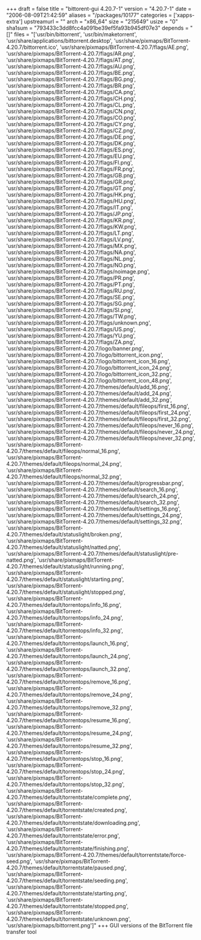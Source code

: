 +++
draft = false
title = "bittorent-gui 4.20.7-1"
version = "4.20.7-1"
date = "2006-08-09T21:42:59"
aliases = "/packages/10177"
categories = ['xapps-extra']
upstreamurl = ""
arch = "x86_64"
size = "215649"
usize = "0"
sha1sum = "793433c3dd8fcc4a091be39ef5fa93b945df07e3"
depends = "[]"
files = "['usr/bin/bittorrent', 'usr/bin/maketorrent', 'usr/share/applications/bittorrent.desktop', 'usr/share/pixmaps/BitTorrent-4.20.7/bittorrent.ico', 'usr/share/pixmaps/BitTorrent-4.20.7/flags/AE.png', 'usr/share/pixmaps/BitTorrent-4.20.7/flags/AR.png', 'usr/share/pixmaps/BitTorrent-4.20.7/flags/AT.png', 'usr/share/pixmaps/BitTorrent-4.20.7/flags/AU.png', 'usr/share/pixmaps/BitTorrent-4.20.7/flags/BE.png', 'usr/share/pixmaps/BitTorrent-4.20.7/flags/BG.png', 'usr/share/pixmaps/BitTorrent-4.20.7/flags/BR.png', 'usr/share/pixmaps/BitTorrent-4.20.7/flags/CA.png', 'usr/share/pixmaps/BitTorrent-4.20.7/flags/CH.png', 'usr/share/pixmaps/BitTorrent-4.20.7/flags/CL.png', 'usr/share/pixmaps/BitTorrent-4.20.7/flags/CN.png', 'usr/share/pixmaps/BitTorrent-4.20.7/flags/CO.png', 'usr/share/pixmaps/BitTorrent-4.20.7/flags/CY.png', 'usr/share/pixmaps/BitTorrent-4.20.7/flags/CZ.png', 'usr/share/pixmaps/BitTorrent-4.20.7/flags/DE.png', 'usr/share/pixmaps/BitTorrent-4.20.7/flags/DK.png', 'usr/share/pixmaps/BitTorrent-4.20.7/flags/ES.png', 'usr/share/pixmaps/BitTorrent-4.20.7/flags/EU.png', 'usr/share/pixmaps/BitTorrent-4.20.7/flags/FI.png', 'usr/share/pixmaps/BitTorrent-4.20.7/flags/FR.png', 'usr/share/pixmaps/BitTorrent-4.20.7/flags/GB.png', 'usr/share/pixmaps/BitTorrent-4.20.7/flags/GR.png', 'usr/share/pixmaps/BitTorrent-4.20.7/flags/GT.png', 'usr/share/pixmaps/BitTorrent-4.20.7/flags/HK.png', 'usr/share/pixmaps/BitTorrent-4.20.7/flags/HU.png', 'usr/share/pixmaps/BitTorrent-4.20.7/flags/IT.png', 'usr/share/pixmaps/BitTorrent-4.20.7/flags/JP.png', 'usr/share/pixmaps/BitTorrent-4.20.7/flags/KR.png', 'usr/share/pixmaps/BitTorrent-4.20.7/flags/KW.png', 'usr/share/pixmaps/BitTorrent-4.20.7/flags/LT.png', 'usr/share/pixmaps/BitTorrent-4.20.7/flags/LV.png', 'usr/share/pixmaps/BitTorrent-4.20.7/flags/MX.png', 'usr/share/pixmaps/BitTorrent-4.20.7/flags/NA.png', 'usr/share/pixmaps/BitTorrent-4.20.7/flags/NL.png', 'usr/share/pixmaps/BitTorrent-4.20.7/flags/NO.png', 'usr/share/pixmaps/BitTorrent-4.20.7/flags/noimage.png', 'usr/share/pixmaps/BitTorrent-4.20.7/flags/PR.png', 'usr/share/pixmaps/BitTorrent-4.20.7/flags/PT.png', 'usr/share/pixmaps/BitTorrent-4.20.7/flags/RU.png', 'usr/share/pixmaps/BitTorrent-4.20.7/flags/SE.png', 'usr/share/pixmaps/BitTorrent-4.20.7/flags/SG.png', 'usr/share/pixmaps/BitTorrent-4.20.7/flags/SI.png', 'usr/share/pixmaps/BitTorrent-4.20.7/flags/TW.png', 'usr/share/pixmaps/BitTorrent-4.20.7/flags/unknown.png', 'usr/share/pixmaps/BitTorrent-4.20.7/flags/US.png', 'usr/share/pixmaps/BitTorrent-4.20.7/flags/YU.png', 'usr/share/pixmaps/BitTorrent-4.20.7/flags/ZA.png', 'usr/share/pixmaps/BitTorrent-4.20.7/logo/banner.png', 'usr/share/pixmaps/BitTorrent-4.20.7/logo/bittorrent_icon.png', 'usr/share/pixmaps/BitTorrent-4.20.7/logo/bittorrent_icon_16.png', 'usr/share/pixmaps/BitTorrent-4.20.7/logo/bittorrent_icon_24.png', 'usr/share/pixmaps/BitTorrent-4.20.7/logo/bittorrent_icon_32.png', 'usr/share/pixmaps/BitTorrent-4.20.7/logo/bittorrent_icon_48.png', 'usr/share/pixmaps/BitTorrent-4.20.7/themes/default/add_16.png', 'usr/share/pixmaps/BitTorrent-4.20.7/themes/default/add_24.png', 'usr/share/pixmaps/BitTorrent-4.20.7/themes/default/add_32.png', 'usr/share/pixmaps/BitTorrent-4.20.7/themes/default/fileops/first_16.png', 'usr/share/pixmaps/BitTorrent-4.20.7/themes/default/fileops/first_24.png', 'usr/share/pixmaps/BitTorrent-4.20.7/themes/default/fileops/first_32.png', 'usr/share/pixmaps/BitTorrent-4.20.7/themes/default/fileops/never_16.png', 'usr/share/pixmaps/BitTorrent-4.20.7/themes/default/fileops/never_24.png', 'usr/share/pixmaps/BitTorrent-4.20.7/themes/default/fileops/never_32.png', 'usr/share/pixmaps/BitTorrent-4.20.7/themes/default/fileops/normal_16.png', 'usr/share/pixmaps/BitTorrent-4.20.7/themes/default/fileops/normal_24.png', 'usr/share/pixmaps/BitTorrent-4.20.7/themes/default/fileops/normal_32.png', 'usr/share/pixmaps/BitTorrent-4.20.7/themes/default/progressbar.png', 'usr/share/pixmaps/BitTorrent-4.20.7/themes/default/search_16.png', 'usr/share/pixmaps/BitTorrent-4.20.7/themes/default/search_24.png', 'usr/share/pixmaps/BitTorrent-4.20.7/themes/default/search_32.png', 'usr/share/pixmaps/BitTorrent-4.20.7/themes/default/settings_16.png', 'usr/share/pixmaps/BitTorrent-4.20.7/themes/default/settings_24.png', 'usr/share/pixmaps/BitTorrent-4.20.7/themes/default/settings_32.png', 'usr/share/pixmaps/BitTorrent-4.20.7/themes/default/statuslight/broken.png', 'usr/share/pixmaps/BitTorrent-4.20.7/themes/default/statuslight/natted.png', 'usr/share/pixmaps/BitTorrent-4.20.7/themes/default/statuslight/pre-natted.png', 'usr/share/pixmaps/BitTorrent-4.20.7/themes/default/statuslight/running.png', 'usr/share/pixmaps/BitTorrent-4.20.7/themes/default/statuslight/starting.png', 'usr/share/pixmaps/BitTorrent-4.20.7/themes/default/statuslight/stopped.png', 'usr/share/pixmaps/BitTorrent-4.20.7/themes/default/torrentops/info_16.png', 'usr/share/pixmaps/BitTorrent-4.20.7/themes/default/torrentops/info_24.png', 'usr/share/pixmaps/BitTorrent-4.20.7/themes/default/torrentops/info_32.png', 'usr/share/pixmaps/BitTorrent-4.20.7/themes/default/torrentops/launch_16.png', 'usr/share/pixmaps/BitTorrent-4.20.7/themes/default/torrentops/launch_24.png', 'usr/share/pixmaps/BitTorrent-4.20.7/themes/default/torrentops/launch_32.png', 'usr/share/pixmaps/BitTorrent-4.20.7/themes/default/torrentops/remove_16.png', 'usr/share/pixmaps/BitTorrent-4.20.7/themes/default/torrentops/remove_24.png', 'usr/share/pixmaps/BitTorrent-4.20.7/themes/default/torrentops/remove_32.png', 'usr/share/pixmaps/BitTorrent-4.20.7/themes/default/torrentops/resume_16.png', 'usr/share/pixmaps/BitTorrent-4.20.7/themes/default/torrentops/resume_24.png', 'usr/share/pixmaps/BitTorrent-4.20.7/themes/default/torrentops/resume_32.png', 'usr/share/pixmaps/BitTorrent-4.20.7/themes/default/torrentops/stop_16.png', 'usr/share/pixmaps/BitTorrent-4.20.7/themes/default/torrentops/stop_24.png', 'usr/share/pixmaps/BitTorrent-4.20.7/themes/default/torrentops/stop_32.png', 'usr/share/pixmaps/BitTorrent-4.20.7/themes/default/torrentstate/complete.png', 'usr/share/pixmaps/BitTorrent-4.20.7/themes/default/torrentstate/created.png', 'usr/share/pixmaps/BitTorrent-4.20.7/themes/default/torrentstate/downloading.png', 'usr/share/pixmaps/BitTorrent-4.20.7/themes/default/torrentstate/error.png', 'usr/share/pixmaps/BitTorrent-4.20.7/themes/default/torrentstate/finishing.png', 'usr/share/pixmaps/BitTorrent-4.20.7/themes/default/torrentstate/force-seed.png', 'usr/share/pixmaps/BitTorrent-4.20.7/themes/default/torrentstate/paused.png', 'usr/share/pixmaps/BitTorrent-4.20.7/themes/default/torrentstate/seeding.png', 'usr/share/pixmaps/BitTorrent-4.20.7/themes/default/torrentstate/starting.png', 'usr/share/pixmaps/BitTorrent-4.20.7/themes/default/torrentstate/stopped.png', 'usr/share/pixmaps/BitTorrent-4.20.7/themes/default/torrentstate/unknown.png', 'usr/share/pixmaps/bittorrent.png']"
+++
GUI versions of the BitTorrent file transfer tool 
